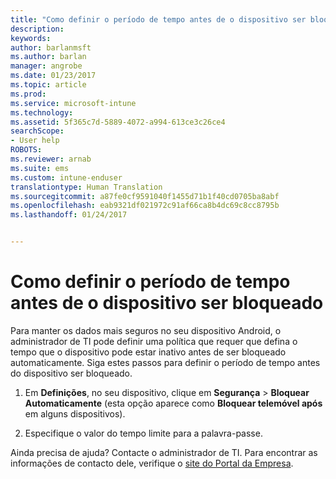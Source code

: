 ```yaml
---
title: "Como definir o período de tempo antes de o dispositivo ser bloqueado | Documentos da Microsoft"
description: 
keywords: 
author: barlanmsft
ms.author: barlan
manager: angrobe
ms.date: 01/23/2017
ms.topic: article
ms.prod: 
ms.service: microsoft-intune
ms.technology: 
ms.assetid: 5f365c7d-5889-4072-a994-613ce3c26ce4
searchScope:
- User help
ROBOTS: 
ms.reviewer: arnab
ms.suite: ems
ms.custom: intune-enduser
translationtype: Human Translation
ms.sourcegitcommit: a87fe0cf9591040f1455d71b1f40cd0705ba8abf
ms.openlocfilehash: eab9321df021972c91af66ca8b4dc69c8cc8795b
ms.lasthandoff: 01/24/2017


---
```



# <a name="how-to-set-the-amount-of-time-before-your-device-is-locked"></a>Como definir o período de tempo antes de o dispositivo ser bloqueado

Para manter os dados mais seguros no seu dispositivo Android, o administrador de TI pode definir uma política que requer que defina o tempo que o dispositivo pode estar inativo antes de ser bloqueado automaticamente. Siga estes passos para definir o período de tempo antes do dispositivo ser bloqueado.

1.  Em **Definições**, no seu dispositivo, clique em **Segurança** &gt; **Bloquear Automaticamente** (esta opção aparece como **Bloquear telemóvel após** em alguns dispositivos).

2.  Especifique o valor do tempo limite para a palavra-passe.

Ainda precisa de ajuda? Contacte o administrador de TI. Para encontrar as informações de contacto dele, verifique o [site do Portal da Empresa](http://portal.manage.microsoft.com).

